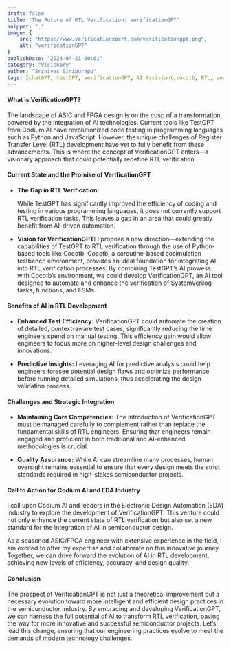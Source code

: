 ```yaml
---
draft: false
title: "The Future of RTL Verification: VerificationGPT"
snippet: "."
image: {
    src: "https://www.verificationxpert.com/verificationgpt.png",
    alt: "verificationGPT"
}
publishDate: "2024-04-21 00:01"
category: "Visionary"
author: "Srinivas Siripurapu"
tags: [chatGPT, testGPT, verificationGPT, AI Assistant,cocotb, RTL, verification, design, python]
---
```


#### What is VerificationGPT?

The landscape of ASIC and FPGA design is on the cusp of a transformation, powered by the integration of AI technologies. Current tools like TestGPT from Codium AI have revolutionized code testing in programming languages such as Python and JavaScript. However, the unique challenges of Register Transfer Level (RTL) development have yet to fully benefit from these advancements. This is where the concept of VerificationGPT enters—a visionary approach that could potentially redefine RTL verification.

#### Current State and the Promise of VerificationGPT

- **The Gap in RTL Verification:** 
  
  While TestGPT has significantly improved the efficiency of coding and testing in various programming languages, it does not currently support RTL verification tasks. This leaves a gap in an area that could greatly benefit from AI-driven automation.

- **Vision for VerificationGPT:** 
  I propose a new direction—extending the capabilities of TestGPT to RTL verification through the use of Python-based tools like Cocotb. Cocotb, a coroutine-based cosimulation testbench environment, provides an ideal foundation for integrating AI into RTL verification processes. By combining TestGPT’s AI prowess with Cocotb’s environment, we could develop VerificationGPT, an AI tool designed to automate and enhance the verification of SystemVerilog tasks, functions, and FSMs.

#### Benefits of AI in RTL Development

- **Enhanced Test Efficiency:** 
  VerificationGPT could automate the creation of detailed, context-aware test cases, significantly reducing the time engineers spend on manual testing. This efficiency gain would allow engineers to focus more on higher-level design challenges and innovations.

- **Predictive Insights:** 
  Leveraging AI for predictive analysis could help engineers foresee potential design flaws and optimize performance before running detailed simulations, thus accelerating the design validation process.

#### Challenges and Strategic Integration

- **Maintaining Core Competencies:** 
  The introduction of VerificationGPT must be managed carefully to complement rather than replace the fundamental skills of RTL engineers. Ensuring that engineers remain engaged and proficient in both traditional and AI-enhanced methodologies is crucial.

- **Quality Assurance:** 
  While AI can streamline many processes, human oversight remains essential to ensure that every design meets the strict standards required in high-stakes semiconductor projects.

#### Call to Action for Codium AI and EDA Industry

I call upon Codium AI and leaders in the Electronic Design Automation (EDA) industry to explore the development of VerificationGPT. This venture could not only enhance the current state of RTL verification but also set a new standard for the integration of AI in semiconductor design.

As a seasoned ASIC/FPGA engineer with extensive experience in the field, I am excited to offer my expertise and collaborate on this innovative journey. Together, we can drive forward the evolution of AI in RTL development, achieving new levels of efficiency, accuracy, and design quality.

#### Conclusion

The prospect of VerificationGPT is not just a theoretical improvement but a necessary evolution toward more intelligent and efficient design practices in the semiconductor industry. By embracing and developing VerificationGPT, we can harness the full potential of AI to transform RTL verification, paving the way for more innovative and successful semiconductor projects. Let’s lead this change, ensuring that our engineering practices evolve to meet the demands of modern technology challenges.
